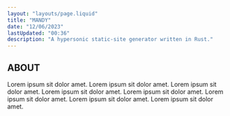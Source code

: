 ```yaml
---
layout: "layouts/page.liquid"
title: "MANDY"
date: "12/06/2023"
lastUpdated: "00:36"
description: "A hypersonic static-site generator written in Rust."
---
```


## ABOUT

Lorem ipsum sit dolor amet. Lorem ipsum sit dolor amet.
Lorem ipsum sit dolor amet. Lorem ipsum sit dolor amet.
Lorem ipsum sit dolor amet. Lorem ipsum sit dolor amet.
Lorem ipsum sit dolor amet. Lorem ipsum sit dolor amet.
